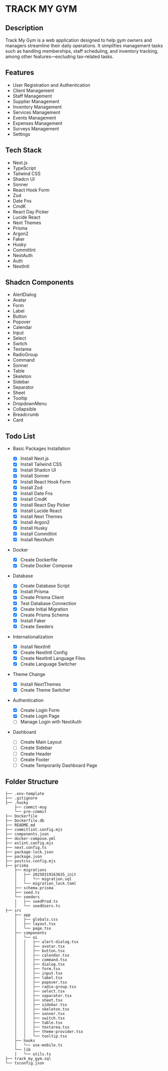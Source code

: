# TRACK MY GYM

## Description

Track My Gym is a web application designed to help gym owners and managers streamline their daily operations. It simplifies management tasks such as handling memberships, staff scheduling, and inventory tracking, among other features—excluding tax-related tasks.

## Features

- User Registration and Authentication
- Client Management
- Staff Management
- Supplier Management
- Inventory Management
- Services Management
- Events Management
- Expenses Management
- Surveys Management
- Settings

## Tech Stack

- Next.js
- TypeScript
- Tailwind CSS
- Shadcn UI
- Sonner
- React Hook Form
- Zod
- Date Fns
- CmdK
- React Day Picker
- Lucide React
- Next Themes
- Prisma
- Argon2
- Faker
- Husky
- Commitlint
- NextAuth
- Auth
- NextIntl

## Shadcn Components

- AlertDialog
- Avatar
- Form
- Label
- Button
- Popover
- Calendar
- Input
- Select
- Switch
- Textarea
- RadioGroup
- Command
- Sonner
- Table
- Skeleton
- Sidebar
- Separator
- Sheet
- Tooltip
- DropdownMenu
- Collapsible
- Breadcrumb
- Card

## Todo List

- Basic Packages Installation

  - [x] Install Next.js
  - [x] Install Tailwind CSS
  - [x] Install Shadcn UI
  - [x] Install Sonner
  - [x] Install React Hook Form
  - [x] Install Zod
  - [x] Install Date Fns
  - [x] Install CmdK
  - [x] Install React Day Picker
  - [x] Install Lucide React
  - [x] Install Next Themes
  - [x] Install Argon2
  - [x] Install Husky
  - [x] Install Commitlint
  - [x] Install NextAuth

- Docker

  - [x] Create Dockerfile
  - [x] Create Docker Compose

- Database

  - [x] Create Database Script
  - [x] Install Prisma
  - [x] Create Prisma Client
  - [x] Test Database Connection
  - [x] Create Initial Migration
  - [x] Create Prisma Schema
  - [x] Install Faker
  - [x] Create Seeders

- Internationalization

  - [x] Install NextIntl
  - [x] Create NextIntl Config
  - [x] Create NextIntl Language Files
  - [x] Create Language Switcher

- Theme Change

  - [x] Install NextThemes
  - [x] Create Theme Switcher

- Authentication

  - [x] Create Login Form
  - [x] Create Login Page
  - [ ] Manage Login with NextAuth

- Dashboard

  - [ ] Create Main Layout
  - [ ] Create Sidebar
  - [ ] Create Header
  - [ ] Create Footer
  - [ ] Create Temporarily Dashboard Page

## Folder Structure

```
├── .env-template
├── .gitignore
├── .husky
    ├── commit-msg
    └── pre-commit
├── Dockerfile
├── Dockerfile.db
├── README.md
├── commitlint.config.mjs
├── components.json
├── docker-compose.yml
├── eslint.config.mjs
├── next.config.ts
├── package-lock.json
├── package.json
├── postcss.config.mjs
├── prisma
    ├── migrations
    │   ├── 20250319163635_init
    │   │   └── migration.sql
    │   └── migration_lock.toml
    ├── schema.prisma
    ├── seed.ts
    └── seeders
    │   ├── seedProd.ts
    │   └── seedUsers.ts
├── src
    ├── app
    │   ├── globals.css
    │   ├── layout.tsx
    │   └── page.tsx
    ├── components
    │   └── ui
    │   │   ├── alert-dialog.tsx
    │   │   ├── avatar.tsx
    │   │   ├── button.tsx
    │   │   ├── calendar.tsx
    │   │   ├── command.tsx
    │   │   ├── dialog.tsx
    │   │   ├── form.tsx
    │   │   ├── input.tsx
    │   │   ├── label.tsx
    │   │   ├── popover.tsx
    │   │   ├── radio-group.tsx
    │   │   ├── select.tsx
    │   │   ├── separator.tsx
    │   │   ├── sheet.tsx
    │   │   ├── sidebar.tsx
    │   │   ├── skeleton.tsx
    │   │   ├── sonner.tsx
    │   │   ├── switch.tsx
    │   │   ├── table.tsx
    │   │   ├── textarea.tsx
    │   │   ├── theme-provider.tsx
    │   │   └── tooltip.tsx
    ├── hooks
    │   └── use-mobile.ts
    └── lib
    │   └── utils.ts
├── track_my_gym.sql
└── tsconfig.json
```
